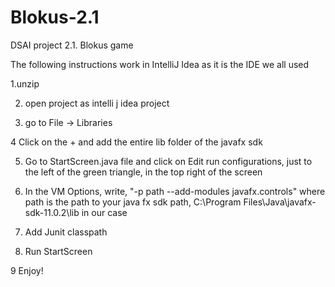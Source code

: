 # Blokus-2.1
DSAI project 2.1. Blokus game


The following instructions work in IntelliJ Idea as it is the IDE we all used

1.unzip

2. open project as intelli j idea project

3. go to File -> Libraries 

4 Click on the + and add the entire lib folder of the javafx sdk

5. Go to StartScreen.java file and click on Edit run configurations, just to the left of the 
green triangle, in the top right of the screen

6. In the VM Options, write, 
"-p path --add-modules javafx.controls"
where path is the path to your java fx sdk path, C:\Program Files\Java\javafx-sdk-11.0.2\lib in our case

7. Add Junit classpath

8. Run StartScreen

9 Enjoy!
